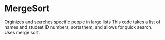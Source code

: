 # MergeSort
Orginizes and searches specific people in large lists
This code takes a list of names and student ID numbers, sorts them, and allows for quick search. Uses merge sort.
